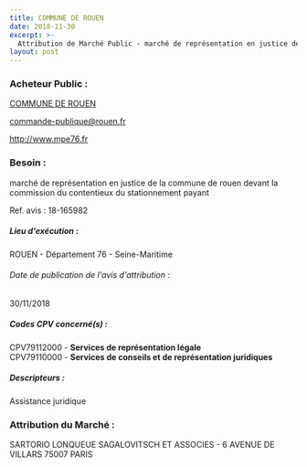 ```yaml
---
title: COMMUNE DE ROUEN
date: 2018-11-30
excerpt: >-
  Attribution de Marché Public - marché de représentation en justice de la commune de rouen devant la commission du contentieux du stationnement payant
layout: post
---
```


### Acheteur Public : 
<a href="/acheteur-136/siren-217605401"> COMMUNE DE ROUEN</a><br/>



commande-publique@rouen.fr


http://www.mpe76.fr
### Besoin :

marché de représentation en justice de la commune de rouen devant la commission du contentieux du stationnement payant

Ref. avis : 18-165982


##### Lieu d'exécution :

ROUEN - Département 76 - Seine-Maritime

###### Date de publication de l'avis d'attribution : 
30/11/2018

##### Codes CPV concerné(s) :
CPV79112000 - **Services de représentation légale** <br/>
CPV79110000 - **Services de conseils et de représentation juridiques** <br/>

##### Descripteurs :
Assistance juridique <br/>

### Attribution du Marché :
SARTORIO LONQUEUE SAGALOVITSCH ET ASSOCIES - 6 AVENUE DE VILLARS 75007 PARIS <br/>

